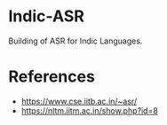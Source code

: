 # Indic-ASR
Building of ASR for Indic Languages.

# References 
- https://www.cse.iitb.ac.in/~asr/
- https://nltm.iitm.ac.in/show.php?id=8
